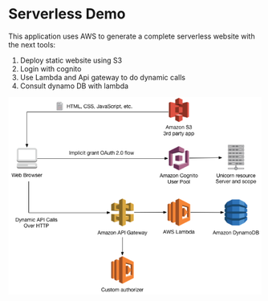 # Serverless Demo

This application uses AWS to generate a complete serverless website with the next tools:
1. Deploy static website using S3
2. Login with cognito
3. Use Lambda and Api gateway to do dynamic calls 
4. Consult dynamo DB with lambda
 

![Architecture](images/Arc.png)


